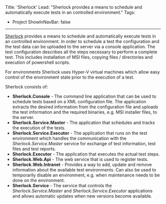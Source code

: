 Title: 'Sherlock'
Lead: "Sherlock provides a means to schedule and automatically execute tests in an controlled environment."
Tags:
  - Project
ShowInNavBar: false
---

[Sherlock](https://github.com/pvandervelde/Sherlock) provides a means to schedule and automatically execute tests in an controlled environment. In order to schedule a test the configuration and the
test data can be uploaded to the server via a console application. The test configuration describes all the steps necessary to perform a complete test. This includes installation of MSI files, copying
files / directories and execution of powershell scripts.

For environments Sherlock uses Hyper-V virtual machines which allow easy control of the environment state prior to the execution of a test.

Sherlock consists of:

* __Sherlock.Console__ - The command line application that can be used to schedule tests based on a XML configuration file. The application extracts the desired information from the configuration file and uploads the test information and the required binaries, e.g. MSI installer files, to the server.
* __Sherlock.Service.Master__ - The application that schedules and tracks the execution of the tests.
* __Sherlock.Service.Executor__ - The application that runs on the test environment which handles the communication with the _Sherlock.Service.Master_ service for exchange of test information, test files and test reports.
* __Sherlock.Executor__ - The application that executes the actual test steps.
* __Sherlock.Web.Api__ - The web service that is used to register tests.
* __Sherlock.Web.Intranet__ - Provides a way to add, update and remove information about the available test environments. Can also be used to temporarily disable an environment, e.g. when maintenance needs to be done on the environment.
* __Sherlock.Service__ - The service that controls the _Sherlock.Service.Master_ and _Sherlock.Service.Executor_ applications and allows automatic updates when new versions become available.
